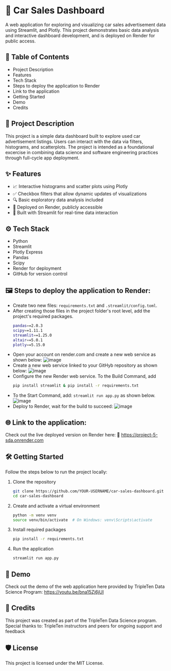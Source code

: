 # 🚗 Car Sales Dashboard
A web application for exploring and visualizing car sales advertisement data using Streamlit, and Plotly. This project demonstrates basic data analysis and interactive dashboard development, and is deployed on Render for public access. 

## 📜 Table of Contents
  - Project Description
  - Features
  - Tech Stack
  - Steps to deploy the application to Render
  - Link to the application
  - Getting Started
  - Demo
  - Credits

## 🧾 Project Description
This project is a simple data dashboard built to explore used car advertisement listings. Users can interact with the data via filters, histograms, and scatterplots. The project is intended as a foundational excercise in combining data science and software engineering practices through full-cycle app deployment. 

## ✨ Features
- 📈 Interactive histograms and scatter plots using Plotly
- ✅ Checkbox filters that allow dynamic updates of visualizations
- 🔍 Basic exploratory data analysis included
- 🚀 Deployed on Render, publicly accessible
- 🧠 Built with Streamlit for real-time data interaction

## ⚙️ Tech Stack
  - Python
  - Streamlit
  - Plotly Express
  - Pandas
  - Scipy
  - Render for deployment 
  - GitHub for version control

## 🖼 Steps to deploy the application to Render:
- Create two new files: `requirements.txt` and `.streamlit/config.toml`.
- After creating those files in the project folder's root level, add the project's required packages.
  ```bash
  pandas==2.0.3
  scipy==1.11.1
  streamlit==1.25.0
  altair==5.0.1
  plotly==5.15.0
- Open your account on render.com and create a new web service as shown below:
  ![image](https://github.com/user-attachments/assets/b0f7dd85-f9b2-467f-90b5-92137a29f343)
- Create a new web service linked to your GitHyb repository as shown below:
  ![image](https://github.com/user-attachments/assets/8b058c44-9b98-48fa-9b0a-5a7e2eaa3e05)
- Configure the new Render web service. To the Build Command, add
  ```bash
  pip install streamlit & pip install -r requirements.txt
- To the Start Command, add: `streamlit run app.py` as shown below.
  ![image](https://github.com/user-attachments/assets/5f4112c0-6044-45ee-b7cf-a9e601b47ca3)
- Deploy to Render, wait for the build to succeed:
  ![image](https://github.com/user-attachments/assets/731dfe17-8d86-40d0-9f4d-7a7f3cc38680)

## 🌐 Link to the application:
Check out the live deployed version on Render here:
🔗 https://project-5-sda.onrender.com

## 🛠 Getting Started
Follow the steps below to run the project locally:
  1. Clone the repository
     ```bash
     git clone https://github.com/YOUR-USERNAME/car-sales-dashboard.git
     cd car-sales-dashboard
  2. Create and activate a virtual environment
     ```bash
     python -m venv venv
     source venv/bin/activate  # On Windows: venv\Scripts\activate
  3. Install required packages
     ```bash
     pip install -r requirements.txt
  4. Run the application
     ```bash
     streamlit run app.py

## 🚀 Demo
Check out the demo of the web application here provided by TripleTen Data Science Program: https://youtu.be/bna15Zj6jUI 

## 🤝 Credits
This project was created as part of the TripleTen Data Science program. Special thanks to:
TripleTen instructors and peers for ongoing support and feedback

## 🛡️ License
This project is licensed under the MIT License.




